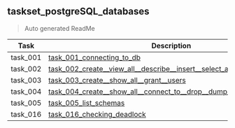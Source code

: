 ## taskset_postgreSQL_databases

> Auto generated ReadMe

| Task     | Description                                                                                                                                                                 |
|----------|-----------------------------------------------------------------------------------------------------------------------------------------------------------------------------|
| task_001 | [task_001_connecting_to_db](taskset_postgreSQL_databases/task_001_connecting_to_db)                                                                                         |
| task_002 | [task_002_create__view_all__describe__insert__select_all__drop__tables](taskset_postgreSQL_databases/task_002_create__view_all__describe__insert__select_all__drop__tables) |
| task_003 | [task_003_create__show_all__grant__users](taskset_postgreSQL_databases/task_003_create__show_all__grant__users)                                                             |
| task_004 | [task_004_create__show_all__connect_to__drop__dump__restore__database](taskset_postgreSQL_databases/task_004_create__show_all__connect_to__drop__dump__restore__database)   |
| task_005 | [task_005_list_schemas](taskset_postgreSQL_databases/task_005_list_schemas)                                                                                                 |
| task_016 | [task_016_checking_deadlock](taskset_postgreSQL_databases/task_016_checking_deadlock)                                                                                       |


